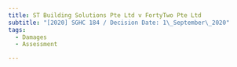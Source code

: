 ```yaml
---
title: ST Building Solutions Pte Ltd v FortyTwo Pte Ltd
subtitle: "[2020] SGHC 184 / Decision Date: 1\_September\_2020"
tags:
  - Damages
  - Assessment

---
```


